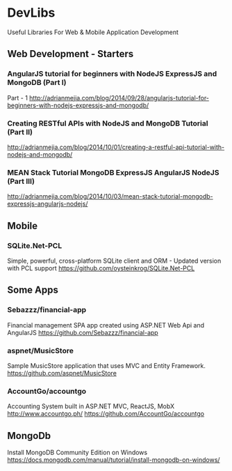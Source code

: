 # DevLibs
Useful Libraries For Web & Mobile Application Development

Web Development - Starters
--

### AngularJS tutorial for beginners with NodeJS ExpressJS and MongoDB (Part I)
Part - 1
http://adrianmejia.com/blog/2014/09/28/angularjs-tutorial-for-beginners-with-nodejs-expressjs-and-mongodb/

### Creating RESTful APIs with NodeJS and MongoDB Tutorial (Part II)
http://adrianmejia.com/blog/2014/10/01/creating-a-restful-api-tutorial-with-nodejs-and-mongodb/

### MEAN Stack Tutorial MongoDB ExpressJS AngularJS NodeJS (Part III)
http://adrianmejia.com/blog/2014/10/03/mean-stack-tutorial-mongodb-expressjs-angularjs-nodejs/


Mobile
--

### SQLite.Net-PCL
Simple, powerful, cross-platform SQLite client and ORM - Updated version with PCL support
https://github.com/oysteinkrog/SQLite.Net-PCL



Some Apps
--

### Sebazzz/financial-app
Financial management SPA app created using ASP.NET Web Api and AngularJS
https://github.com/Sebazzz/financial-app

### aspnet/MusicStore
Sample MusicStore application that uses MVC and Entity Framework.
https://github.com/aspnet/MusicStore

### AccountGo/accountgo
Accounting System built in ASP.NET MVC, ReactJS, MobX http://www.accountgo.ph/
https://github.com/AccountGo/accountgo


MongoDb
--
Install MongoDB Community Edition on Windows
https://docs.mongodb.com/manual/tutorial/install-mongodb-on-windows/

